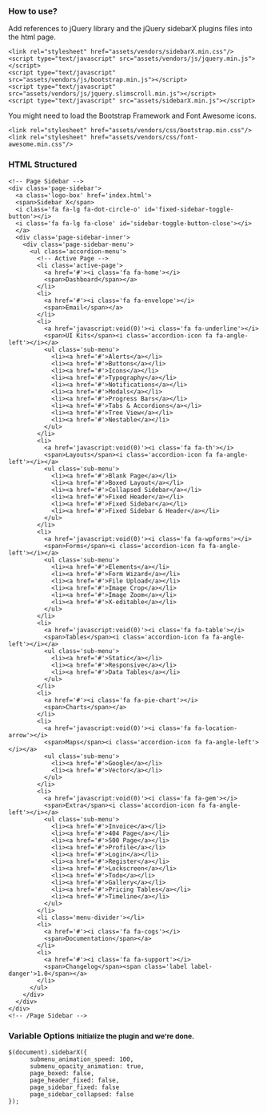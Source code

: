 <h3>How to use?</h3>

<p>Add references to jQuery library and the jQuery sidebarX plugins files into the html page.</p>

<pre><code>&lt;link rel="stylesheet" href="assets/vendors/sidebarX.min.css"/&gt;
&lt;script type="text/javascript" src="assets/vendors/js/jquery.min.js"&gt;&lt;/script&gt;
&lt;script type="text/javascript" src="assets/vendors/js/bootstrap.min.js"&gt;&lt;/script&gt;
&lt;script type="text/javascript" src="assets/vendors/js/jquery.slimscroll.min.js"&gt;&lt;/script&gt;
&lt;script type="text/javascript" src="assets/sidebarX.min.js"&gt;&lt;/script&gt;</code></pre>

<p>You might need to load the Bootstrap Framework and Font Awesome icons.</p>

<pre><code>&lt;link rel="stylesheet" href="assets/vendors/css/bootstrap.min.css"/&gt;
&lt;link rel="stylesheet" href="assets/vendors/css/font-awesome.min.css"/&gt;</code></pre>

<h3>HTML Structured</h3>

<pre><code>&lt;!-- Page Sidebar --&gt;
&lt;div class=&#039;page-sidebar&#039;&gt;
  &lt;a class=&#039;logo-box&#039; href=&#039;index.html&#039;&gt;
  &lt;span&gt;Sidebar X&lt;/span&gt;
  &lt;i class=&#039;fa fa-lg fa-dot-circle-o&#039; id=&#039;fixed-sidebar-toggle-button&#039;&gt;&lt;/i&gt;
  &lt;i class=&#039;fa fa-lg fa-close&#039; id=&#039;sidebar-toggle-button-close&#039;&gt;&lt;/i&gt;
  &lt;/a&gt;
  &lt;div class=&#039;page-sidebar-inner&#039;&gt;
    &lt;div class=&#039;page-sidebar-menu&#039;&gt;
      &lt;ul class=&#039;accordion-menu&#039;&gt;
        &lt;!-- Active Page --&gt;
        &lt;li class=&#039;active-page&#039;&gt;
          &lt;a href=&#039;#&#039;&gt;&lt;i class=&#039;fa fa-home&#039;&gt;&lt;/i&gt;
          &lt;span&gt;Dashboard&lt;/span&gt;&lt;/a&gt;
        &lt;/li&gt;
        &lt;li&gt;
          &lt;a href=&#039;#&#039;&gt;&lt;i class=&#039;fa fa-envelope&#039;&gt;&lt;/i&gt;
          &lt;span&gt;Email&lt;/span&gt;&lt;/a&gt;
        &lt;/li&gt;
        &lt;li&gt;
          &lt;a href=&#039;javascript:void(0)&#039;&gt;&lt;i class=&#039;fa fa-underline&#039;&gt;&lt;/i&gt;
          &lt;span&gt;UI Kits&lt;/span&gt;&lt;i class=&#039;accordion-icon fa fa-angle-left&#039;&gt;&lt;/i&gt;&lt;/a&gt;
          &lt;ul class=&#039;sub-menu&#039;&gt;
            &lt;li&gt;&lt;a href=&#039;#&#039;&gt;Alerts&lt;/a&gt;&lt;/li&gt;
            &lt;li&gt;&lt;a href=&#039;#&#039;&gt;Buttons&lt;/a&gt;&lt;/li&gt;
            &lt;li&gt;&lt;a href=&#039;#&#039;&gt;Icons&lt;/a&gt;&lt;/li&gt;
            &lt;li&gt;&lt;a href=&#039;#&#039;&gt;Typography&lt;/a&gt;&lt;/li&gt;
            &lt;li&gt;&lt;a href=&#039;#&#039;&gt;Notifications&lt;/a&gt;&lt;/li&gt;
            &lt;li&gt;&lt;a href=&#039;#&#039;&gt;Modals&lt;/a&gt;&lt;/li&gt;
            &lt;li&gt;&lt;a href=&#039;#&#039;&gt;Progress Bars&lt;/a&gt;&lt;/li&gt;
            &lt;li&gt;&lt;a href=&#039;#&#039;&gt;Tabs &amp; Accordions&lt;/a&gt;&lt;/li&gt;
            &lt;li&gt;&lt;a href=&#039;#&#039;&gt;Tree View&lt;/a&gt;&lt;/li&gt;
            &lt;li&gt;&lt;a href=&#039;#&#039;&gt;Nestable&lt;/a&gt;&lt;/li&gt;
          &lt;/ul&gt;
        &lt;/li&gt;
        &lt;li&gt;
          &lt;a href=&#039;javascript:void(0)&#039;&gt;&lt;i class=&#039;fa fa-th&#039;&gt;&lt;/i&gt;
          &lt;span&gt;Layouts&lt;/span&gt;&lt;i class=&#039;accordion-icon fa fa-angle-left&#039;&gt;&lt;/i&gt;&lt;/a&gt;
          &lt;ul class=&#039;sub-menu&#039;&gt;
            &lt;li&gt;&lt;a href=&#039;#&#039;&gt;Blank Page&lt;/a&gt;&lt;/li&gt;
            &lt;li&gt;&lt;a href=&#039;#&#039;&gt;Boxed Layout&lt;/a&gt;&lt;/li&gt;
            &lt;li&gt;&lt;a href=&#039;#&#039;&gt;Collapsed Sidebar&lt;/a&gt;&lt;/li&gt;
            &lt;li&gt;&lt;a href=&#039;#&#039;&gt;Fixed Header&lt;/a&gt;&lt;/li&gt;
            &lt;li&gt;&lt;a href=&#039;#&#039;&gt;Fixed Sidebar&lt;/a&gt;&lt;/li&gt;
            &lt;li&gt;&lt;a href=&#039;#&#039;&gt;Fixed Sidebar &amp; Header&lt;/a&gt;&lt;/li&gt;
          &lt;/ul&gt;
        &lt;/li&gt;
        &lt;li&gt;
          &lt;a href=&#039;javascript:void(0)&#039;&gt;&lt;i class=&#039;fa fa-wpforms&#039;&gt;&lt;/i&gt;
          &lt;span&gt;Forms&lt;/span&gt;&lt;i class=&#039;accordion-icon fa fa-angle-left&#039;&gt;&lt;/i&gt;&lt;/a&gt;
          &lt;ul class=&#039;sub-menu&#039;&gt;
            &lt;li&gt;&lt;a href=&#039;#&#039;&gt;Elements&lt;/a&gt;&lt;/li&gt;
            &lt;li&gt;&lt;a href=&#039;#&#039;&gt;Form Wizard&lt;/a&gt;&lt;/li&gt;
            &lt;li&gt;&lt;a href=&#039;#&#039;&gt;File Upload&lt;/a&gt;&lt;/li&gt;
            &lt;li&gt;&lt;a href=&#039;#&#039;&gt;Image Crop&lt;/a&gt;&lt;/li&gt;
            &lt;li&gt;&lt;a href=&#039;#&#039;&gt;Image Zoom&lt;/a&gt;&lt;/li&gt;
            &lt;li&gt;&lt;a href=&#039;#&#039;&gt;X-editable&lt;/a&gt;&lt;/li&gt;
          &lt;/ul&gt;
        &lt;/li&gt;
        &lt;li&gt;
          &lt;a href=&#039;javascript:void(0)&#039;&gt;&lt;i class=&#039;fa fa-table&#039;&gt;&lt;/i&gt;
          &lt;span&gt;Tables&lt;/span&gt;&lt;i class=&#039;accordion-icon fa fa-angle-left&#039;&gt;&lt;/i&gt;&lt;/a&gt;
          &lt;ul class=&#039;sub-menu&#039;&gt;
            &lt;li&gt;&lt;a href=&#039;#&#039;&gt;Static&lt;/a&gt;&lt;/li&gt;
            &lt;li&gt;&lt;a href=&#039;#&#039;&gt;Responsive&lt;/a&gt;&lt;/li&gt;
            &lt;li&gt;&lt;a href=&#039;#&#039;&gt;Data Tables&lt;/a&gt;&lt;/li&gt;
          &lt;/ul&gt;
        &lt;/li&gt;
        &lt;li&gt;
          &lt;a href=&#039;#&#039;&gt;&lt;i class=&#039;fa fa-pie-chart&#039;&gt;&lt;/i&gt;
          &lt;span&gt;Charts&lt;/span&gt;&lt;/a&gt;
        &lt;/li&gt;
        &lt;li&gt;
          &lt;a href=&#039;javascript:void(0)&#039;&gt;&lt;i class=&#039;fa fa-location-arrow&#039;&gt;&lt;/i&gt;
          &lt;span&gt;Maps&lt;/span&gt;&lt;i class=&#039;accordion-icon fa fa-angle-left&#039;&gt;&lt;/i&gt;&lt;/a&gt;
          &lt;ul class=&#039;sub-menu&#039;&gt;
            &lt;li&gt;&lt;a href=&#039;#&#039;&gt;Google&lt;/a&gt;&lt;/li&gt;
            &lt;li&gt;&lt;a href=&#039;#&#039;&gt;Vector&lt;/a&gt;&lt;/li&gt;
          &lt;/ul&gt;
        &lt;/li&gt;
        &lt;li&gt;
          &lt;a href=&#039;javascript:void(0)&#039;&gt;&lt;i class=&#039;fa fa-gem&#039;&gt;&lt;/i&gt;
          &lt;span&gt;Extra&lt;/span&gt;&lt;i class=&#039;accordion-icon fa fa-angle-left&#039;&gt;&lt;/i&gt;&lt;/a&gt;
          &lt;ul class=&#039;sub-menu&#039;&gt;
            &lt;li&gt;&lt;a href=&#039;#&#039;&gt;Invoice&lt;/a&gt;&lt;/li&gt;
            &lt;li&gt;&lt;a href=&#039;#&#039;&gt;404 Page&lt;/a&gt;&lt;/li&gt;
            &lt;li&gt;&lt;a href=&#039;#&#039;&gt;500 Page&lt;/a&gt;&lt;/li&gt;
            &lt;li&gt;&lt;a href=&#039;#&#039;&gt;Profile&lt;/a&gt;&lt;/li&gt;
            &lt;li&gt;&lt;a href=&#039;#&#039;&gt;Login&lt;/a&gt;&lt;/li&gt;
            &lt;li&gt;&lt;a href=&#039;#&#039;&gt;Register&lt;/a&gt;&lt;/li&gt;
            &lt;li&gt;&lt;a href=&#039;#&#039;&gt;Lockscreen&lt;/a&gt;&lt;/li&gt;
            &lt;li&gt;&lt;a href=&#039;#&#039;&gt;Todo&lt;/a&gt;&lt;/li&gt;
            &lt;li&gt;&lt;a href=&#039;#&#039;&gt;Gallery&lt;/a&gt;&lt;/li&gt;
            &lt;li&gt;&lt;a href=&#039;#&#039;&gt;Pricing Tables&lt;/a&gt;&lt;/li&gt;
            &lt;li&gt;&lt;a href=&#039;#&#039;&gt;Timeline&lt;/a&gt;&lt;/li&gt;
          &lt;/ul&gt;
        &lt;/li&gt;
        &lt;li class=&#039;menu-divider&#039;&gt;&lt;/li&gt;
        &lt;li&gt;
          &lt;a href=&#039;#&#039;&gt;&lt;i class=&#039;fa fa-cogs&#039;&gt;&lt;/i&gt;
          &lt;span&gt;Documentation&lt;/span&gt;&lt;/a&gt;
        &lt;/li&gt;
        &lt;li&gt;
          &lt;a href=&#039;#&#039;&gt;&lt;i class=&#039;fa fa-support&#039;&gt;&lt;/i&gt;
          &lt;span&gt;Changelog&lt;/span&gt;&lt;span class=&#039;label label-danger&#039;&gt;1.0&lt;/span&gt;&lt;/a&gt;
        &lt;/li&gt;
      &lt;/ul&gt;
    &lt;/div&gt;
  &lt;/div&gt;
&lt;/div&gt;
&lt;!-- /Page Sidebar --&gt;</code></pre>

<h3>Variable Options <small>Initialize the plugin and we're done.</small></h3>

<pre><code>$(document).sidebarX({
      submenu_animation_speed: 100,
      submenu_opacity_animation: true,
      page_boxed: false,
      page_header_fixed: false,
      page_sidebar_fixed: false
      page_sidebar_collapsed: false
});</code></pre>
